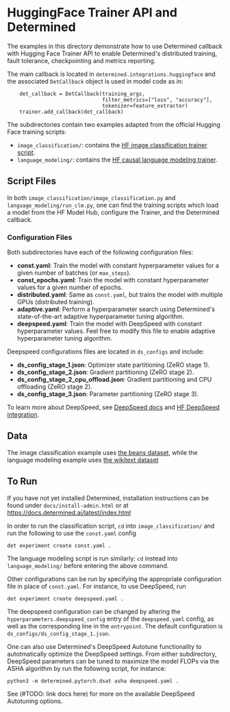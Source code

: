 # HuggingFace Trainer API and Determined

The examples in this directory demonstrate how to use Determined callback with Hugging Face Trainer API to
enable Determined's distributed training, fault tolerance, checkpointing and metrics reporting.

The main callback is located in `determined.integrations.huggingface` and the associated `DetCallback` object is used
in model code as in:

```
    det_callback = DetCallback(training_args,
                               filter_metrics=["loss", "accuracy"],
                               tokenizer=feature_extractor)
    trainer.add_callback(det_callback)
```

The subdirectories contain two examples adapted from the official Hugging Face training scripts:

- `image_classification/`: contains the [HF image classification trainer script](https://github.com/huggingface/transformers/tree/main/examples/pytorch/image-classification).
- `language_modeling/`: contains the [HF causal language modeling trainer](https://github.com/huggingface/transformers/tree/main/examples/pytorch/language-modeling).

## Script Files

In both `image_classification/image_classification.py` and `language_modeling/run_clm.py`, one can
find the training scripts which load a model from the HF Model Hub, configure the Trainer, and the
Determined callback.

### Configuration Files

Both subdirectories have each of the following configuration files:

- **const.yaml**: Train the model with constant hyperparameter values for a given number of batches (or `max_steps`).
- **const_epochs.yaml**: Train the model with constant hyperparameter values for a given number of epochs.
- **distributed.yaml**: Same as `const.yaml`, but trains the model with multiple GPUs (distributed training).
- **adaptive.yaml**: Perform a hyperparameter search using Determined's state-of-the-art adaptive hyperparameter tuning algorithm.
- **deepspeed.yaml**: Train the model with DeepSpeed with constant hyperparameter values. Feel free to modify this
  file to enable adaptive hyperparameter tuning algorithm.

Deepspeed configurations files are located in `ds_configs` and include:

- **ds_config_stage_1.json**: Optimizer state partitioning (ZeRO stage 1).
- **ds_config_stage_2.json**: Gradient partitioning (ZeRO stage 2).
- **ds_config_stage_2_cpu_offload.json**: Gradient partitioning and CPU offloading (ZeRO stage 2).
- **ds_config_stage_3.json**: Parameter partitioning (ZeRO stage 3).

To learn more about DeepSpeed, see [DeepSpeed docs](https://deepspeed.readthedocs.io/en/latest/) and
[HF DeepSpeed integration](https://huggingface.co/docs/transformers/main_classes/deepspeed).

## Data

The image classification example uses [the beans dataset](https://huggingface.co/datasets/beans),
while the language modeling example uses [the wikitext dataset](https://huggingface.co/datasets/wikitext)

## To Run

If you have not yet installed Determined, installation instructions can be found
under `docs/install-admin.html` or at https://docs.determined.ai/latest/index.html

In order to run the classification script, `cd` into `image_classification/` and run the following
to use the `const.yaml` config

```
det experiment create const.yaml .
```

The language modeling script is run similarly: `cd` instead into `language_modeling/` before entering
the above command.

Other configurations can be run by specifying the appropriate configuration file in place
of `const.yaml`. For instance, to use DeepSpeed, run

```
det experiment create deepspeed.yaml .
```

The deepspeed configuration can be changed by altering the `hyperparameters.deepspeed_config` entry
of the `deepspeed.yaml` config, as well as the corresponding line in the `entrypoint`. The default
configuration is `ds_configs/ds_config_stage_1.json`.

One can also use Determined's DeepSpeed Autotune functionality to autotmatically optimize the
DeepSpeed settings. From either subdirectory, DeepSpeed parameters can be tuned to maximize the
model FLOPs via the ASHA algorithm by run the following script, for instance:

```
python3 -m determined.pytorch.dsat asha deepspeed.yaml .
```

See (#TODO: link docs here) for more on the available DeepSpeed Autotuning options.
